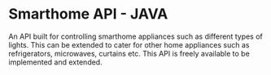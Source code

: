 # Smarthome API - JAVA

An API built for controlling smarthome appliances such as different types of lights. This can be extended to cater for other home appliances such as refrigerators, microwaves, curtains etc. This API is freely available to be implemented and extended.
